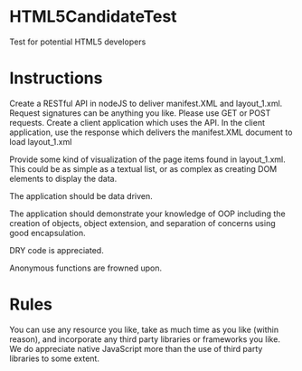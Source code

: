 # HTML5CandidateTest
Test for potential HTML5 developers

# Instructions
Create a RESTful API in nodeJS to deliver manifest.XML and layout_1.xml. Request signatures can be anything you like.
Please use GET or POST requests. Create a client application which uses the API. In the client application, use the
response which delivers the manifest.XML document to load layout_1.xml

Provide some kind of visualization of the page items found in layout_1.xml. This could be as simple as a textual list,
or as complex as creating DOM elements to display the data.

The application should be data driven.

The application should demonstrate your knowledge of OOP including the creation of objects, object extension, and
separation of concerns using good encapsulation.

DRY code is appreciated.

Anonymous functions are frowned upon.

# Rules
You can use any resource you like, take as much time as you like (within reason), and incorporate any third party
libraries or frameworks you like. We do appreciate native JavaScript more than the use of third party libraries to some
extent.